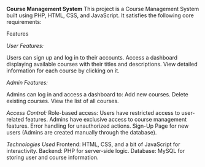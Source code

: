 **Course Management System**
This project is a Course Management System built using PHP, HTML, CSS, and JavaScript. It satisfies the following core requirements:

Features


*User Features:*

Users can sign up and log in to their accounts.
Access a dashboard displaying available courses with their titles and descriptions.
View detailed information for each course by clicking on it.

*Admin Features:*

Admins can log in and access a dashboard to:
Add new courses.
Delete existing courses.
View the list of all courses.

*Access Control:*
Role-based access:
Users have restricted access to user-related features.
Admins have exclusive access to course management features.
Error handling for unauthorized actions.
Sign-Up Page for new users (Admins are created manually through the database).

*Technologies Used*
Frontend: HTML, CSS, and a bit of JavaScript for interactivity.
Backend: PHP for server-side logic.
Database: MySQL for storing user and course information.
